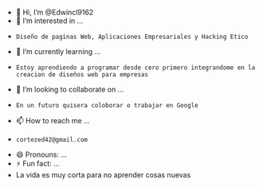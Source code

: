 - 👋 Hi, I’m @Edwincl9162
- 👀 I’m interested in ...
-     Diseño de paginas Web, Aplicaciones Empresariales y Hacking Etico 
- 🌱 I’m currently learning ...
-     Estoy aprendiendo a programar desde cero primero integrandome en la creacion de diseños web para empresas 
- 💞️ I’m looking to collaborate on ...
-     En un futuro quisera coloborar o trabajar en Google  
- 📫 How to reach me ...
-     cortezed42@gmail.com
- 😄 Pronouns: ...
- ⚡ Fun fact: ...
-   La vida es muy corta para no aprender cosas nuevas 

<!---
Edwincl9162/Edwincl9162 is a ✨ special ✨ repository because its `README.md` (this file) appears on your GitHub profile.
You can click the Preview link to take a look at your changes.
--->
